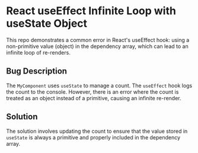 # React useEffect Infinite Loop with useState Object
This repo demonstrates a common error in React's useEffect hook: using a non-primitive value (object) in the dependency array, which can lead to an infinite loop of re-renders.

## Bug Description
The `MyComponent` uses `useState` to manage a count. The `useEffect` hook logs the count to the console. However, there is an error where the count is treated as an object instead of a primitive, causing an infinite re-render.

## Solution
The solution involves updating the count to ensure that the value stored in `useState` is always a primitive and properly included in the dependency array.